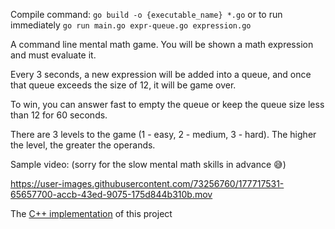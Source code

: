 Compile command: ```go build -o {executable_name} *.go``` or to run immediately ```go run main.go expr-queue.go expression.go```

A command line mental math game. You will be shown a math expression and must evaluate it.

Every 3 seconds, a new expression will be added into a queue, and once that queue exceeds the size of 12, it will be game over.

To win, you can answer fast to empty the queue or keep the queue size less than 12 for 60 seconds.

There are 3 levels to the game (1 - easy, 2 - medium, 3 - hard). The higher the level, the greater the operands.

Sample video: (sorry for the slow mental math skills in advance :sweat_smile:)

https://user-images.githubusercontent.com/73256760/177717531-65657700-accb-43ed-9075-175d844b310b.mov


The [C++ implementation](https://github.com/nealarch01/MentalMathCLIGame) of this project
